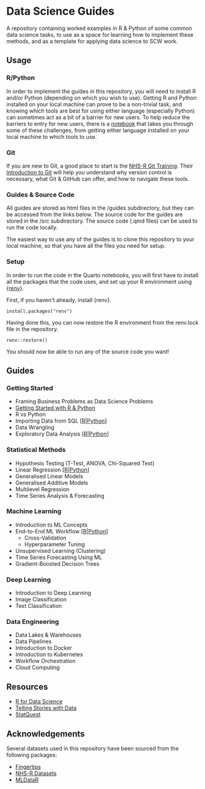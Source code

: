 # Data Science Guides

A repository containing worked examples in R & Python of some common data science tasks, to use as a space for learning how to implement these methods, and as a template for applying data science to SCW work.

## Usage

### R/Python

In order to implement the guides in this repository, you will need to install R and/or Python (depending on which you wish to use). Getting R and Python installed on your local machine can prove to be a non-trivial task, and knowing which tools are best for using either language (especially Python) can sometimes act as a bit of a barrier for new users. To help reduce the barriers to entry for new users, there is a [notebook](https://htmlpreview.github.io/?https://github.com/NHS-South-Central-and-West/data-science-guides/blob/main/guides/getting-started.html) that takes you through some of these challenges, from getting either language installed on your local machine to which tools to use.

### Git

If you are new to Git, a good place to start is the [NHS-R Git Training](https://github.com/nhs-r-community/git_training/). Their [Introduction to Git](https://github.com/nhs-r-community/git_training/blob/main/guides/introduction_to_git.md) will help you understand why version control is necessary, what Git & GitHub can offer, and how to navigate these tools.

### Guides & Source Code

All guides are stored as html files in the /guides subdirectory, but they can be accessed from the links below. The source code for the guides are stored in the /src subdirectory. The source code (.qmd files) can be used to run the code locally.

The easiest way to use any of the guides is to clone this repository to your local machine, so that you have all the files you need for setup.

### Setup

In order to run the code in the Quarto notebooks, you will first have to install all the packages that the code uses, and set up your R environment using [{renv}](https://rstudio.github.io/renv/articles/renv.html).

First, if you haven't already, install {renv}.

```{r}
install.packages("renv")
```

Having done this, you can now restore the R environment from the renv.lock file in the repository.

```{r}
renv::restore()
```

You should now be able to run any of the source code you want!

## Guides

### Getting Started

- Framing Business Problems as Data Science Problems
- [Getting Started with R & Python](https://htmlpreview.github.io/?https://github.com/NHS-South-Central-and-West/data-science-guides/blob/main/guides/getting-started.html)
- R vs Python
- Importing Data from SQL [[R](https://htmlpreview.github.io/?https://github.com/NHS-South-Central-and-West/data-science-guides/blob/main/guides/R/sql.html)|[Python](https://htmlpreview.github.io/?https://github.com/NHS-South-Central-and-West/data-science-guides/blob/main/guides/python/sql.html)]
- Data Wrangling
- Exploratory Data Analysis [[R](https://htmlpreview.github.io/?https://github.com/NHS-South-Central-and-West/data-science-guides/blob/main/guides/R/eda.html)|[Python](https://htmlpreview.github.io/?https://github.com/NHS-South-Central-and-West/data-science-guides/blob/main/guides/python/eda.html)]

### Statistical Methods

- Hypothesis Testing (T-Test, ANOVA, Chi-Squared Test)
- Linear Regression [[R](https://htmlpreview.github.io/?https://github.com/NHS-South-Central-and-West/data-science-guides/blob/main/guides/R/linear-regression.html)|[Python](https://htmlpreview.github.io/?https://github.com/NHS-South-Central-and-West/data-science-guides/blob/main/guides/python/linear-regression.html)]
- Generalised Linear Models
- Generalised Additive Models
- Multilevel Regression
- Time Series Analysis & Forecasting

### Machine Learning

- Introduction to ML Concepts
- End-to-End ML Workflow [[R](https://htmlpreview.github.io/?https://github.com/NHS-South-Central-and-West/data-science-guides/blob/main/guides/R/machine-learning.html)|[Python](https://htmlpreview.github.io/?https://github.com/NHS-South-Central-and-West/data-science-guides/blob/main/guides/python/machine-learning.html)]
  - Cross-Validation
  - Hyperparameter Tuning
- Unsupervised Learning (Clustering)
- Time Series Forecasting Using ML
- Gradient-Boosted Decision Trees

### Deep Learning

- Introduction to Deep Learning
- Image Classification
- Text Classification

### Data Engineering

- Data Lakes & Warehouses
- Data Pipelines
- Introduction to Docker
- Introduction to Kubernetes
- Workflow Orchestration
- Cloud Computing

## Resources

- [R for Data Science](https://r4ds.hadley.nz/)
- [Telling Stories with Data](https://tellingstorieswithdata.com/)
- [StatQuest](https://www.youtube.com/@statquest)

## Acknowledgements

Several datasets used in this repository have been sourced from the following packages:

- [Fingertips](https://docs.ropensci.org/fingertipsR/)
- [NHS-R Datasets](https://nhs-r-community.github.io/NHSRdatasets/)
- [MLDataR](https://cran.r-project.org/web/packages/MLDataR/vignettes/MLDataR.html)
